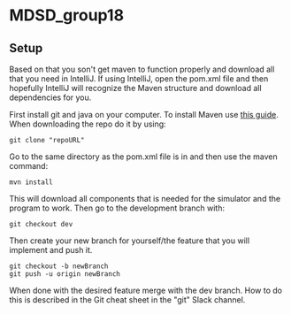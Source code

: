 # MDSD_group18

## Setup
Based on that you son't get maven to function properly and download all that you need in IntelliJ. If using IntelliJ, open the pom.xml file and then hopefully IntelliJ will recognize the Maven structure and download all dependencies for you.

First install git and java on your computer. 
To install Maven use [this guide](https://www.mkyong.com/maven/how-to-install-maven-in-windows/). 
When downloading the repo do it by using:
```
git clone "repoURL" 
```
Go to the same directory as the pom.xml file is in and then use the maven command:
```
mvn install
```
This will download all components that is needed for the simulator and the program to work.
Then go to the development branch with:
```
git checkout dev
```
Then create your new branch for yourself/the feature that you will implement and push it.
```
git checkout -b newBranch
git push -u origin newBranch
```
When done with the desired feature merge with the dev branch. How to do this is described in the Git cheat sheet in the "git" Slack channel.
